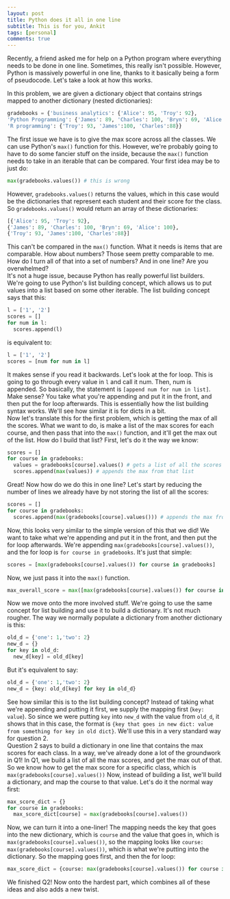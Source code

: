 ```yaml
---
layout: post
title: Python does it all in one line
subtitle: This is for you, Ankit
tags: [personal]
comments: true
---
```


Recently, a friend asked me for help on a Python program where everything needs to be done in one line. Sometimes, this really isn't possible. However, Python is massively powerful in one line, thanks to it basically being a form of pseudocode. Let's take a look at how this works.  

In this problem, we are given a dictionary object that contains strings mapped to another dictionary (nested dictionaries):  
```python
gradebooks = {'business analytics': {'Alice': 95, 'Troy': 92}, 
'Python Programming': {'James': 89, 'Charles': 100, 'Bryn': 69, 'Alice': 100}, 
'R programming': {'Troy': 93, 'James':100, 'Charles':88}}
```
The first issue we have is to give the max score across all the classes. We can use Python's `max()` function for this. However, we're probably going to have to do some fancier stuff on the inside, because the `max()` function needs to take in an iterable that can be compared. Your first idea may be to just do:
```python
max(gradebooks.values()) # this is wrong
```
However, `gradebooks.values()` returns the values, which in this case would be the dictionaries that represent each student and their score for the class. So `gradebooks.values()` would return an array of these dictionaries: 
```python
[{'Alice': 95, 'Troy': 92}, 
{'James': 89, 'Charles': 100, 'Bryn': 69, 'Alice': 100}, 
{'Troy': 93, 'James':100, 'Charles':88}]
```
This can't be compared in the `max()` function. What it needs is items that are comparable. How about numbers? Those seem pretty comparable to me. How do I turn all of that into a set of numbers? And in one line? Are you overwhelmed?   
It's not a huge issue, because Python has really powerful list builders.  
We're going to use Python's list building concept, which allows us to put values into a list based on some other iterable. The list building concept says that this:
```python
l = ['1', '2']
scores = []
for num in l:
  scores.append(l)
```
is equivalent to:
```python
l = ['1', '2']
scores = [num for num in l]
```
It makes sense if you read it backwards. Let's look at the for loop. This is going to go through every value in `l` and call it num. Then, num is appended. So basically, the statement is `[append num for num in list]`. Make sense? You take what you're appending and put it in the front, and then put the for loop afterwards. This is essentially how the list building syntax works. We'll see how similar it is for dicts in a bit.  
Now let's translate this for the first problem, which is getting the max of all the scores. What we want to do, is make a list of the max scores for each course, and then pass that into the `max()` function, and it'll get the max out of the list. How do I build that list? First, let's do it the way we know:
```python
scores = []
for course in gradebooks:
  values = gradebooks[course].values() # gets a list of all the scores for this course
  scores.append(max(values)) # appends the max from that list
```
Great! Now how do we do this in one line? Let's start by reducing the number of lines we already have by not storing the list of all the scores:
```python
scores = []
for course in gradebooks:
  scores.append(max(gradebooks[course].values())) # appends the max from that list
```
Now, this looks very similar to the simple version of this that we did! We want to take what we're appending and put it in the front, and then put the for loop afterwards. We're appending `max(gradebooks[course].values())`, and the for loop is `for course in gradebooks`. It's just that simple:
```python
scores = [max(gradebooks[course].values()) for course in gradebooks]
```
Now, we just pass it into the `max()` function.
```python
max_overall_score = max([max(gradebooks[course].values()) for course in gradebooks])
```
Now we move onto the more involved stuff. We're going to use the same concept for list building and use it to build a dictionary. It's not much rougher. The way we normally populate a dictionary from another dictionary is this:
```python
old_d = {'one': 1,'two': 2}
new_d = {}
for key in old_d:
  new_d[key] = old_d[key]
```
But it's equivalent to say:
```python
old_d = {'one': 1,'two': 2}
new_d = {key: old_d[key] for key in old_d}
```
See how similar this is to the list building concept? Instead of taking what we're appending and putting it first, we supply the mapping first (`key: value`). So since we were putting `key` into `new_d` with the value from `old_d`, it shows that in this case, the format is `{key that goes in new dict: value from something for key in old dict}`. We'll use this in a very standard way for question 2.  
Question 2 says to build a dictionary in one line that contains the max scores for each class. In a way, we've already done a lot of the groundwork in Q1! In Q1, we build a list of all the max scores, and get the max out of that. So we know how to get the max score for a specific class, which is `max(gradebooks[course].values())` Now, instead of building a list, we'll build a dictionary, and map the course to that value. Let's do it the normal way first:
```python
max_score_dict = {}
for course in gradebooks:
  max_score_dict[course] = max(gradebooks[course].values())
```
Now, we can turn it into a one-liner! The mapping needs the key that goes into the new dictionary, which is `course` and the value that goes in, which is `max(gradebooks[course].values())`, so the mapping looks like `course: max(gradebooks[course].values())`, which is what we're putting into the dictionary. So the mapping goes first, and then the for loop:
```python
max_score_dict = {course: max(gradebooks[course].values()) for course in gradebooks}
```
We finished Q2! Now onto the hardest part, which combines all of these ideas and also adds a new twist.
